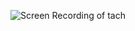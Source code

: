 ![Screen Recording of tach](https://gist.githubusercontent.com/RyuKojiro/4102166ab3f55dfa2b82b56204f4eea1/raw/46c569d6f05cff0fa87b5c22a13f9cec646f54a0/tach.gif)
